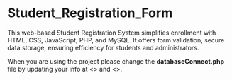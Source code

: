 # Student_Registration_Form

This web-based Student Registration System simplifies enrollment with HTML, CSS, JavaScript, PHP, and MySQL. It offers form validation, secure data storage, ensuring efficiency for students and administrators.

When you are using the project please change the **databaseConnect.php** file by updating your info at <<your-password>> and <<your-database-name>>.
